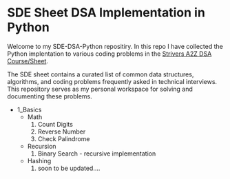 # SDE Sheet DSA Implementation in Python

Welcome to my SDE-DSA-Python repositiry. In this repo I have collected the Python implentation to various coding problems in the [Strivers A2Z DSA Course/Sheet](https://takeuforward.org/strivers-a2z-dsa-course/strivers-a2z-dsa-course-sheet-2/).

The SDE sheet contains a curated list of common data structures, algorithms, and coding problems frequently asked in technical interviews. This repository serves as my personal workspace for solving and documenting these problems.

- 1_Basics
    - Math
        1. Count Digits
        2. Reverse Number
        3. Check Palindrome
    - Recursion
        1. Binary Search - recursive implementation
    - Hashing
        1. soon to be updated....